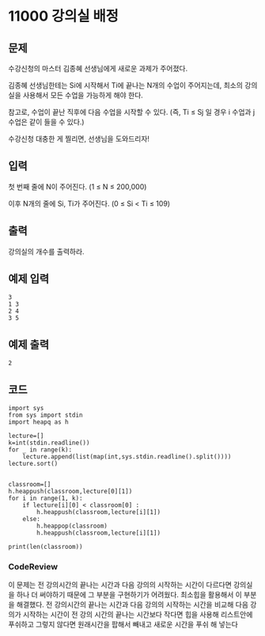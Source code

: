 # 11000 강의실 배정

## 문제
수강신청의 마스터 김종혜 선생님에게 새로운 과제가 주어졌다. 

김종혜 선생님한테는 Si에 시작해서 Ti에 끝나는 N개의 수업이 주어지는데, 최소의 강의실을 사용해서 모든 수업을 가능하게 해야 한다. 

참고로, 수업이 끝난 직후에 다음 수업을 시작할 수 있다. (즉, Ti ≤ Sj 일 경우 i 수업과 j 수업은 같이 들을 수 있다.)

수강신청 대충한 게 찔리면, 선생님을 도와드리자!

## 입력
첫 번째 줄에 N이 주어진다. (1 ≤ N ≤ 200,000)

이후 N개의 줄에 Si, Ti가 주어진다. (0 ≤ Si < Ti ≤ 109)

## 출력
강의실의 개수를 출력하라.

## 예제 입력 
```
3
1 3
2 4
3 5
```

## 예제 출력 
```
2
```

## 코드 
```
import sys
from sys import stdin
import heapq as h

lecture=[]
k=int(stdin.readline())
for _ in range(k):
    lecture.append(list(map(int,sys.stdin.readline().split())))
lecture.sort()


classroom=[]
h.heappush(classroom,lecture[0][1])
for i in range(1, k): 
    if lecture[i][0] < classroom[0] :  
        h.heappush(classroom,lecture[i][1])
    else:
        h.heappop(classroom)
        h.heappush(classroom,lecture[i][1])

print(len(classroom))
```

### CodeReview
이 문제는 전 강의시간의 끝나는 시간과 다음 강의의 시작하는 시간이 다르다면
강의실을 하나 더 써야하기 때문에 그 부분을 구현하기가 어려웠다. 
최소힙을 활용해서 이 부분을 해결했다. 전 강의시간의 끝나는 시간과 다음 강의의 시작하는 시간을 비교해
다음 강의가 시작하는 시간이 전 강의 시간의 끝나는 시간보다 작다면 힙을 사용해 리스트안에 푸쉬하고
그렇지 않다면 원래시간을 팝해서 빼내고 새로운 시간을 푸쉬 해 넣는다
